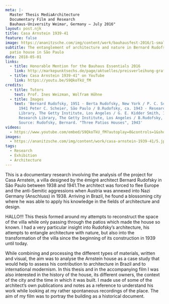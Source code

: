 ```yaml
---
meta: |-
  Master Thesis MediaArchitecture
  Documentary Film and Research
  Bauhaus-University Weimar, Germany – July 2016"
layout: post.njk
title: Casa Arnstein 1939-41
feature: false
image: https://ananitzsche.com/img/content/work/bauhausfest-2016/1-small.jpg
subtitle: The entanglement of architecture and nature in Bernard Rudofsky's
  patio house in São Paulo
date: 2018-05-01
links:
  - title: Honorable Mention for the Bauhaus Essentials 2016
    link: http://markepunktsechs.de/page/aktuelles/preisverleihung-grafe-kreativ-preis-und-bauhaus-essential-2016/
  - title: Casa Arnstein 1939-41" on YouTube
    link: https://youtu.be/S9QkoTkU_fM
credits:
  - title: Tutors
    text: Prof. Ines Weizman, Wolfram Höhne
  - title: Images
    text: 'Bernard Rudofsky, 1951 - Berta Rudofsky, New York / P. C. Scheier, ca.
      1941 Peter C. Scheier, São Paulo / B.Rudofsky, ca. 1943 - Research
      Library, The Getty Institute, Los Angeles / G. E. Kidder Smith, 1943 -
      Research Library, The Getty Institute, Los Angeles / B.Rudofsky, ca.1941 -
      Source: Rudofsky, Bernard. "Three Patios Houses", 1943'
videos:
  - https://www.youtube.com/embed/S9QkoTkU_fM?autoplay=0&controls=1&showinfo=0&rel=0
images:
  - https://ananitzsche.com/img/content/work/casa-arnstein-1939-41/5.jpg
tags:
  - Research
  - Exhibition
  - Architecture
---
```

This is a documentary research involving the analysis of the project for Casa Arnstein, a villa designed by the émigré architect Bernard Rudofsky in São Paulo between 1938 and 1941.The architect was forced to flee Europe and the anti-Semitic aggressions when Austria was annexed into Nazi Germany (Anschluss) in 1938. Arriving in Brazil, he found a blossoming city where he was able to apply his knowledge in the fields of architecture and design.

HALLO!!! This thesis formed around my attempts to reconstruct the space of the villa while only passing through the patios which made the house so known. I had a very particular insight into Rudofsky’s architecture, his attempts to entangle architecture with nature, but also into the transformation of the villa since the beginning of its construction in 1939 until today.

While combining and processing the different types of materials, written and visual, the aim was to analyse the Arnstein house as a case study that would help to assess his contribution to architecture in Brazil and to international modernism. In this thesis and in the accompanying film I was also interested in the history of the house, its different owners, the context of the city and the time in which it was built. I made use of some of the architect’s own publications and notes as a reference to understand his work while looking at my rather spontaneous recordings of the place. The aim of my film was to portray the building as a historical document.